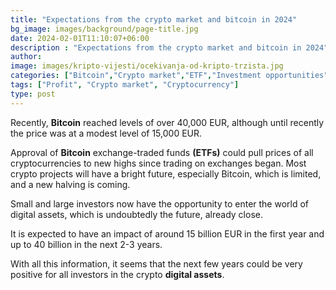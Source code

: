 ```yaml
---
title: "Expectations from the crypto market and bitcoin in 2024"
bg_image: images/background/page-title.jpg
date: 2024-02-01T11:10:07+06:00
description : "Expectations from the crypto market and bitcoin in 2024"
author: 
image: images/kripto-vijesti/ocekivanja-od-kripto-trzista.jpg
categories: ["Bitcoin","Crypto market","ETF","Investment opportunities"]
tags: ["Profit", "Crypto market", "Cryptocurrency"]
type: post
---
```


Recently, **Bitcoin** reached levels of over 40,000 EUR, although until recently the price was at a modest level of 15,000 EUR.

 Approval of **Bitcoin** exchange-traded funds **(ETFs)** could pull prices of all cryptocurrencies to new highs since trading on exchanges began. Most crypto projects will have a bright future, especially Bitcoin, which is limited, and a new halving is coming.

Small and large investors now have the opportunity to enter the world of digital assets, which is undoubtedly the future, already close.

It is expected to have an impact of around 15 billion EUR in the first year and up to 40 billion in the next 2-3 years.

With all this information, it seems that the next few years could be very positive for all investors in the crypto **digital assets**.




